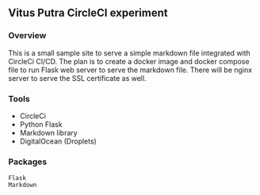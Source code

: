 ## Vitus Putra CircleCI experiment

### Overview
This is a small sample site to serve a simple markdown file integrated with CircleCi CI/CD.
The plan is to create a docker image and docker compose file to run Flask web server to serve
the markdown file. There will be nginx server to serve the SSL certificate as well. 

### Tools
* CircleCi
* Python Flask
* Markdown library
* DigitalOcean (Droplets)

### Packages
``` 
Flask
Markdown
```